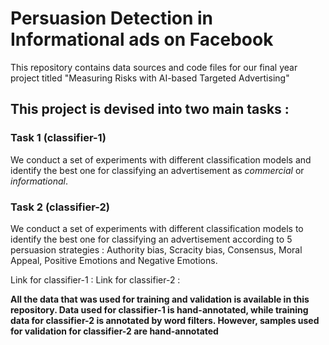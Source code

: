 # Persuasion Detection in Informational ads on Facebook 

This repository contains data sources and code files for our final year project titled "Measuring Risks with AI-based Targeted Advertising"

## This project is devised into two main tasks : 

### **Task 1**  (classifier-1)
We conduct a set of experiments with different classification models and identify the best one for classifying an advertisement as *commercial* or *informational*. 


### **Task 2**  (classifier-2)
We conduct a set of experiments with different classification models to identify the best one for classifying an advertisement according to 5 persuasion strategies : Authority bias, Scracity bias, Consensus, Moral Appeal, Positive Emotions and Negative Emotions.


Link for classifier-1 : 
Link for classifier-2 : 

**All the data that was used for training and validation is available in this repository. Data used for classifier-1 is hand-annotated, while training data for classifier-2 is annotated by word filters. However, samples used for validation for classifier-2 are hand-annotated**
 
